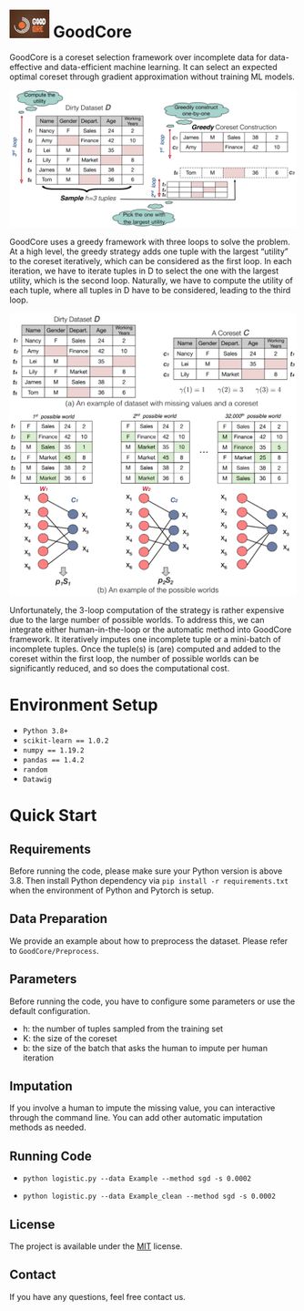 # <img src="./Img/logo.jpg" width="70"> GoodCore 

GoodCore is a coreset selection framework over incomplete data for data-effective and data-efficient machine learning. It can select an expected optimal coreset through gradient approximation without training ML models.

<div align=center>
<img src="./Img/overview.png" width="700">
</div>

GoodCore uses a greedy framework with three loops to solve the problem. At a high level, the greedy strategy adds one tuple with the largest “utility” to the coreset iteratively, which can be considered as the first loop. In each iteration, we have to iterate tuples in D to select the one with the largest utility, which is the second loop. Naturally, we have to compute the utility of each tuple, where all tuples in D have to be considered, leading to the third loop. 


<div align=center>
<img src="./Img/pw.png" width="700">
</div>


Unfortunately, the 3-loop computation of the strategy is rather expensive due to the large number of possible worlds. To address this, we can integrate either human-in-the-loop or the automatic method into GoodCore framework. It iteratively imputes one incomplete tuple or a mini-batch of incomplete tuples. Once the tuple(s) is (are) computed and added to
the coreset within the first loop, the number of possible worlds can be significantly reduced, and so does the computational cost.


# Environment Setup

* `Python 3.8+`
* `scikit-learn == 1.0.2` 
* `numpy == 1.19.2`
* `pandas == 1.4.2`
* `random`
* `Datawig`


# Quick Start

## Requirements
Before running the code, please make sure your Python version is above 3.8. Then install Python dependency via `pip install -r requirements.txt` when the environment of Python and Pytorch is setup.


## Data Preparation
We provide an example about how to preprocess the dataset. Please refer to `GoodCore/Preprocess`.


## Parameters
Before running the code, you have to configure some parameters or use the default configuration.

* h: the number of tuples sampled from the training set
* K: the size of the coreset  
* b: the size of the batch that asks the human to impute per human iteration

## Imputation
If you involve a human to impute the missing value, you can interactive through the command line. You can add other automatic imputation methods as needed.

## Running Code
- `python logistic.py --data Example --method sgd -s 0.0002`

- `python logistic.py --data Example_clean --method sgd -s 0.0002`



## License

The project is available under the [MIT](LICENSE) license.

## Contact
If you have any questions, feel free contact us.

